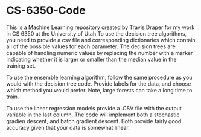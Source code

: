 # CS-6350-Code
This is a Machine Learning repository created by Travis Draper for my work in CS 6350 at the University of Utah
To use the decision tree algorithms, you need to provide a csv file and corresponding dictionaries which contain all of the possible values for each parameter.  The decision trees are capable of handling numeric values by replacing the number with a marker indicating whether it is larger or smaller than the median value in the training set.

To use the ensemble learning algorithm, follow the same procedure as you would with the decision tree code.  Provide labels for the data, and choose which method you would prefer.  Note, large forests can take a long time to train.

To use the linear regression models provide a .CSV file with the output variable in the last column, The code will implement both a stochastic gradien descent, and batch gradient descent.  Both provide fairly good accuracy given that your data is somewhat linear.  
